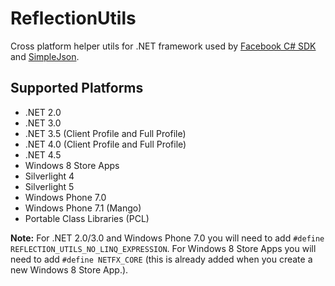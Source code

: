 # ReflectionUtils
Cross platform helper utils for .NET framework used by [Facebook C# SDK](https://github.com/facebook-csharp-sdk/facebook-csharp-sdk) 
and [SimpleJson](https://github.com/facebook-csharp-sdk/simple-json).

## Supported Platforms
* .NET 2.0
* .NET 3.0
* .NET 3.5 (Client Profile and Full Profile)
* .NET 4.0 (Client Profile and Full Profile)
* .NET 4.5
* Windows 8 Store Apps
* Silverlight 4
* Silverlight 5
* Windows Phone 7.0
* Windows Phone 7.1 (Mango)
* Portable Class Libraries (PCL)
 
**Note:** For .NET 2.0/3.0 and Windows Phone 7.0 you will need to add `#define REFLECTION_UTILS_NO_LINQ_EXPRESSION`.
For Windows 8 Store Apps you will need to add `#define NETFX_CORE` (this is already added when you create a new Windows 8 Store App.).
